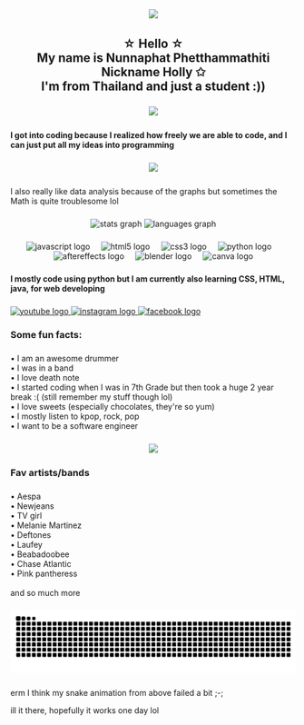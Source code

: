 <div align="center">
  <img height="290" src="https://i.redd.it/lk4pyxafbn9c1.gif"  />
</div>

###

<h2 align="center">☆ Hello ☆<br>My name is Nunnaphat Phetthammathiti<br>Nickname Holly ✩<br>I'm from Thailand and just a student :))</h2>

###

<div align="center">
  <img src="https://profile-counter.glitch.me/fruitycereal/count.svg?"  />
</div>

###

<h4 align="left">I got into coding because I realized how freely we are able to code, and I can just put all my ideas into programming</h4>

###

<div align="center">
  <img height="150" src="https://i.pinimg.com/originals/9b/e9/2d/9be92dae9203cd1640f28da39bcd1531.png"  />
</div>

###

<p align="left">I also really like data analysis because of the graphs but sometimes the Math is quite troublesome lol</p>

###

<div align="center">
  <img src="https://github-readme-stats.vercel.app/api?username=fruitycereal&hide_title=false&hide_rank=false&show_icons=true&include_all_commits=true&count_private=true&disable_animations=false&theme=dracula&locale=en&hide_border=false" height="141" alt="stats graph"  />
  <img src="https://github-readme-stats.vercel.app/api/top-langs?username=fruitycereal&locale=en&hide_title=false&layout=compact&card_width=320&langs_count=5&theme=dracula&hide_border=false" height="120" alt="languages graph"  />
</div>

###

<div align="center">
  <img src="https://cdn.jsdelivr.net/gh/devicons/devicon/icons/javascript/javascript-original.svg" height="33" alt="javascript logo"  />
  <img width="12" />
  <img src="https://cdn.jsdelivr.net/gh/devicons/devicon/icons/html5/html5-original.svg" height="33" alt="html5 logo"  />
  <img width="12" />
  <img src="https://cdn.jsdelivr.net/gh/devicons/devicon/icons/css3/css3-original.svg" height="33" alt="css3 logo"  />
  <img width="12" />
  <img src="https://cdn.jsdelivr.net/gh/devicons/devicon/icons/python/python-original.svg" height="33" alt="python logo"  />
  <img width="12" />
  <img src="https://cdn.jsdelivr.net/gh/devicons/devicon/icons/aftereffects/aftereffects-original.svg" height="33" alt="aftereffects logo"  />
  <img width="12" />
  <img src="https://cdn.jsdelivr.net/gh/devicons/devicon/icons/blender/blender-original.svg" height="33" alt="blender logo"  />
  <img width="12" />
  <img src="https://cdn.jsdelivr.net/gh/devicons/devicon/icons/canva/canva-original.svg" height="33" alt="canva logo"  />
</div>

###

<h4 align="left">I mostly code using python but I am currently also learning CSS, HTML, java, for web developing</h4>

###

<div align="left">
  <a href="https://www.youtube.com/@holly_empire" target="_blank">
    <img src="https://img.shields.io/static/v1?message=Youtube&logo=youtube&label=&color=FF0000&logoColor=white&labelColor=&style=for-the-badge" height="33" alt="youtube logo"  />
  </a>
  <a href="https://www.instagram.com/holly_empire_drummer?utm_source=ig_web_button_share_sheet&igsh=ZDNlZDc0MzIxNw==" target="_blank">
    <img src="https://img.shields.io/static/v1?message=Instagram&logo=instagram&label=&color=E4405F&logoColor=white&labelColor=&style=for-the-badge" height="33" alt="instagram logo"  />
  </a>
  <a href="https://web.facebook.com/hollyempiredrummer" target="_blank">
    <img src="https://img.shields.io/static/v1?message=Facebook&logo=facebook&label=&color=1877F2&logoColor=white&labelColor=&style=for-the-badge" height="33" alt="facebook logo"  />
  </a>
</div>

###

<h3 align="left">Some fun facts:</h3>

###

<p align="left">• I am an awesome drummer<br>• I was in a band<br>• I love death note<br>• I started coding when I was in 7th Grade but then took a huge 2 year break :( (still remember my stuff though lol)<br>• I love sweets (especially chocolates, they're so yum)<br>•  I mostly listen to kpop, rock, pop<br>• I want to be a software engineer</p>

###

<div align="center">
  <img height="256" src="https://i.pinimg.com/originals/9a/25/59/9a25593b242cf39695e7de2f877ed630.jpg"  />
</div>

###

<h3 align="left">Fav artists/bands</h3>

###

<p align="left">• Aespa<br>• Newjeans<br>• TV girl<br>• Melanie Martinez<br>• Deftones<br>• Laufey<br>• Beabadoobee<br>• Chase Atlantic<br>• Pink pantheress<br><br>and so much more</p>

###

<img src="https://raw.githubusercontent.com/fruitycereal/fruitycereal/output/snake.svg" alt="Snake animation" />

###

<p align="left">erm I think my snake animation from above failed a bit ;-;</p>
<p align="left">ill it there, hopefully it works one day lol</p>
